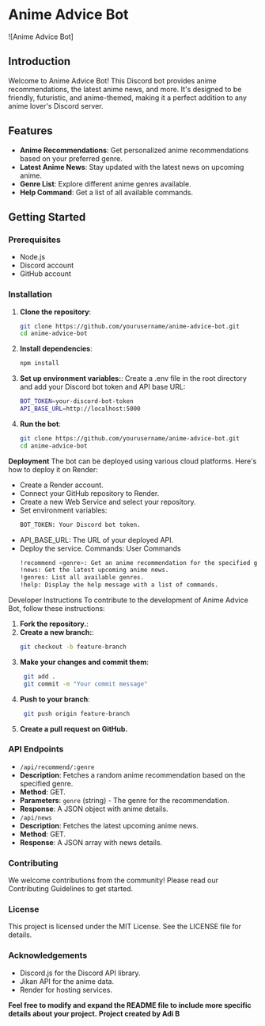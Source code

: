 # Anime Advice Bot

![Anime Advice Bot]

## Introduction

Welcome to Anime Advice Bot! This Discord bot provides anime recommendations, the latest anime news, and more. It's designed to be friendly, futuristic, and anime-themed, making it a perfect addition to any anime lover's Discord server.

## Features

- **Anime Recommendations**: Get personalized anime recommendations based on your preferred genre.
- **Latest Anime News**: Stay updated with the latest news on upcoming anime.
- **Genre List**: Explore different anime genres available.
- **Help Command**: Get a list of all available commands.

## Getting Started

### Prerequisites

- Node.js
- Discord account
- GitHub account

### Installation

1. **Clone the repository**:
   ```bash
   git clone https://github.com/yourusername/anime-advice-bot.git
   cd anime-advice-bot
2. **Install dependencies**:
   ```bash
   npm install
3. **Set up environment variables:**:
    Create a .env file in the root directory and add your Discord bot token and API base URL:
   ```bash
   BOT_TOKEN=your-discord-bot-token
   API_BASE_URL=http://localhost:5000
4. **Run the bot**:
   ```bash
   git clone https://github.com/yourusername/anime-advice-bot.git
   cd anime-advice-bot
   
 **Deployment**
The bot can be deployed using various cloud platforms. Here's how to deploy it on Render:

- Create a Render account.
- Connect your GitHub repository to Render.
- Create a new Web Service and select your repository.
- Set environment variables:
   ```bash
   BOT_TOKEN: Your Discord bot token.
- API_BASE_URL: The URL of your deployed API.
- Deploy the service.
   Commands:
   User Commands
   ```bash
   !recommend <genre>: Get an anime recommendation for the specified genre.
   !news: Get the latest upcoming anime news.
   !genres: List all available genres.
   !help: Display the help message with a list of commands.

Developer Instructions
To contribute to the development of Anime Advice Bot, follow these instructions:
1. **Fork the repository.**:
2. **Create a new branch:**:
    ```bash
    git checkout -b feature-branch
3. **Make your changes and commit them**:
   ```bash
    git add .
    git commit -m "Your commit message"
    ```
4. **Push to your branch**:
   ```bash
    git push origin feature-branch
4. **Create a pull request on GitHub.**

### API Endpoints
- `/api/recommend/:genre`
- **Description**: Fetches a random anime recommendation based on the specified genre.
- **Method**: GET.
- **Parameters**: `genre` (string) - The genre for the recommendation.
- **Response**: A JSON object with anime details.
- `/api/news`
- **Description**: Fetches the latest upcoming anime news.
- **Method**: GET.
- **Response**: A JSON array with news details.

### Contributing
We welcome contributions from the community! Please read our Contributing Guidelines to get started.

### License
This project is licensed under the MIT License. See the LICENSE file for details.

### Acknowledgements
- Discord.js for the Discord API library.
- Jikan API for the anime data.
- Render for hosting services.

**Feel free to modify and expand the README file to include more specific details about your project.**
**Project created by Adi B**
